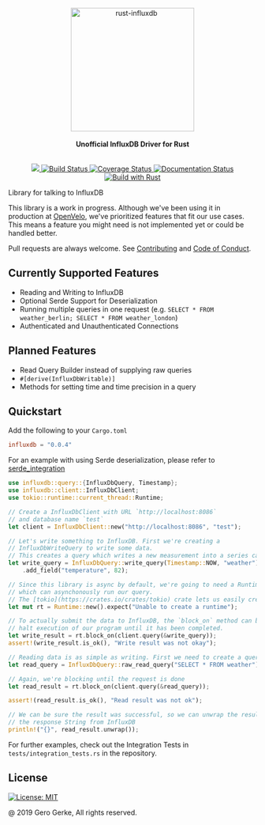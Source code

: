 <div align="center">
    <br/>
    <img
        alt="rust-influxdb"
        src="https://i.imgur.com/4k7l8XJ.png"
        width=250px />
    <br/>
    <br/>
    <strong>Unofficial InfluxDB Driver for Rust</strong>
</div>
<br/>
<p align="center">
    <a href="https://crates.io/crates/influxdb">
        <img src="https://img.shields.io/crates/v/influxdb.svg"/>
    </a>
    <a href="https://travis-ci.org/Empty2k12/influxdb-rust">
        <img src="https://travis-ci.org/Empty2k12/influxdb-rust.svg?branch=master" alt='Build Status' />
    </a>
    <a href="https://coveralls.io/github/Empty2k12/influxdb-rust?branch=master">
        <img src="https://coveralls.io/repos/github/Empty2k12/influxdb-rust/badge.svg?branch=master" alt='Coverage Status' />
    </a>
    <a href="https://docs.rs/crate/influxdb">
        <img src="https://docs.rs/influxdb/badge.svg" alt='Documentation Status' />
    </a>
    <a href="https://www.rust-lang.org/en-US/">
        <img src="https://img.shields.io/badge/Made%20with-Rust-orange.svg" alt='Build with Rust' />
    </a>
</p>

Library for talking to InfluxDB

This library is a work in progress. Although we've been using it in production at [OpenVelo](https://openvelo.org/),
we've prioritized features that fit our use cases. This means a feature you might need is not implemented
yet or could be handled better.

Pull requests are always welcome. See [Contributing](https://github.com/Empty2k12/influxdb-rust/blob/master/CONTRIBUTING.md) and [Code of Conduct](https://github.com/Empty2k12/influxdb-rust/blob/master/CODE_OF_CONDUCT.md).

## Currently Supported Features

 * Reading and Writing to InfluxDB
 * Optional Serde Support for Deserialization
 * Running multiple queries in one request (e.g. `SELECT * FROM weather_berlin; SELECT * FROM weather_london`)
 * Authenticated and Unauthenticated Connections

## Planned Features

 * Read Query Builder instead of supplying raw queries
 * `#[derive(InfluxDbWritable)]`
 * Methods for setting time and time precision in a query

## Quickstart

Add the following to your `Cargo.toml`

```toml
influxdb = "0.0.4"
```

For an example with using Serde deserialization, please refer to [serde_integration](crate::integrations::serde_integration)

```rust
use influxdb::query::{InfluxDbQuery, Timestamp};
use influxdb::client::InfluxDbClient;
use tokio::runtime::current_thread::Runtime;

// Create a InfluxDbClient with URL `http://localhost:8086`
// and database name `test`
let client = InfluxDbClient::new("http://localhost:8086", "test");

// Let's write something to InfluxDB. First we're creating a
// InfluxDbWriteQuery to write some data.
// This creates a query which writes a new measurement into a series called `weather`
let write_query = InfluxDbQuery::write_query(Timestamp::NOW, "weather")
    .add_field("temperature", 82);

// Since this library is async by default, we're going to need a Runtime,
// which can asynchonously run our query.
// The [tokio](https://crates.io/crates/tokio) crate lets us easily create a new Runtime.
let mut rt = Runtime::new().expect("Unable to create a runtime");

// To actually submit the data to InfluxDB, the `block_on` method can be used to
// halt execution of our program until it has been completed.
let write_result = rt.block_on(client.query(&write_query));
assert!(write_result.is_ok(), "Write result was not okay");

// Reading data is as simple as writing. First we need to create a query
let read_query = InfluxDbQuery::raw_read_query("SELECT * FROM weather");

// Again, we're blocking until the request is done
let read_result = rt.block_on(client.query(&read_query));

assert!(read_result.is_ok(), "Read result was not ok");

// We can be sure the result was successful, so we can unwrap the result to get
// the response String from InfluxDB
println!("{}", read_result.unwrap());
```

For further examples, check out the Integration Tests in `tests/integration_tests.rs`
in the repository.

## License

[![License: MIT](https://img.shields.io/badge/License-MIT-yellow.svg)](https://opensource.org/licenses/MIT)

@ 2019 Gero Gerke, All rights reserved.
